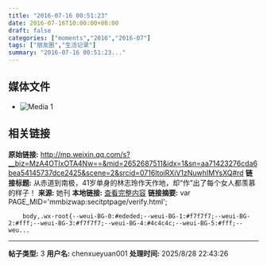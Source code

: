```yaml
---
title: "2016-07-16 00:51:23"
date: 2016-07-16T10:00:00+08:00
draft: false
categories: ["moments","2016","2016-07"]
tags: ["朋友圈","生活记录"]
summary: "2016-07-16 00:51:23..."
---
```


## 媒体文件

- ![Media 1](/Moments/photos/2016-07-16/201607160051230.jpg)

## 相关链接

**原始链接:** http://mp.weixin.qq.com/s?__biz=MzA4OTIxOTA4Nw==&mid=2652687511&idx=1&sn=aa71423276cda6bea54145737dce2425&scene=2&srcid=0716ltoiRXiV1zNuwhIMYsXQ#rd
**链接标题:** 从赤道到南极，41岁单身的林志玲作天作地，却“作”出了每个女人都羡慕的样子！
**来源:** 她刊
**本地链接:** [查看完整内容](/link_content/2016/07/2016-07-16/link_content/)
**链接摘要:** var PAGE_MID='mmbizwap:secitptpage/verify.html';

        
        body,.wx-root{--weui-BG-0:#ededed;--weui-BG-1:#f7f7f7;--weui-BG-2:#fff;--weui-BG-3:#f7f7f7;--weui-BG-4:#4c4c4c;--weui-BG-5:#fff;--weu...

---

**帖子类型:** 3
**用户名:** chenxueyuan001
**处理时间:** 2025/8/28 22:43:26